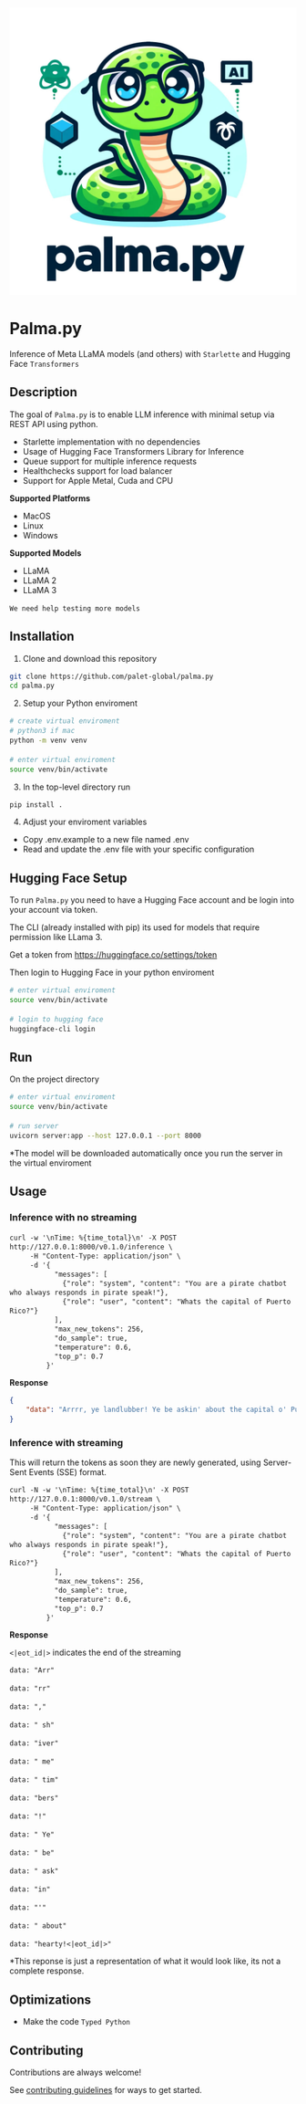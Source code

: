 
![Logo](palma.py.jpg)


# Palma.py

Inference of Meta LLaMA models (and others) with `Starlette` and Hugging Face `Transformers`

## Description

The goal of `Palma.py` is to enable LLM inference with minimal setup via REST API using python.
- Starlette implementation with no dependencies
- Usage of Hugging Face Transformers Library for Inference
- Queue support for multiple inference requests
- Healthchecks support for load balancer
- Support for Apple Metal, Cuda and CPU

**Supported Platforms**
- MacOS
- Linux
- Windows

**Supported Models**
- LLaMA 
- LLaMA 2 
- LLaMA 3

`We need help testing more models`

## Installation

1. Clone and download this repository 

```bash
git clone https://github.com/palet-global/palma.py
cd palma.py
```
    
2. Setup your Python enviroment

```bash
# create virtual enviroment
# python3 if mac
python -m venv venv

# enter virtual enviroment
source venv/bin/activate
```

3. In the top-level directory run

```bash
pip install .
```

4. Adjust your enviroment variables
- Copy .env.example to a new file named .env
- Read and update the .env file with your specific configuration

## Hugging Face Setup

To run `Palma.py` you need to have a Hugging Face account and be login into your account via token.

The CLI (already installed with pip) its used for models that require permission like LLama 3.

Get a token from https://huggingface.co/settings/token

Then login to Hugging Face in your python enviroment
 
```bash
# enter virtual enviroment
source venv/bin/activate

# login to hugging face
huggingface-cli login
```

## Run

On the project directory

```bash
# enter virtual enviroment
source venv/bin/activate
  
# run server
uvicorn server:app --host 127.0.0.1 --port 8000
```
*The model will be downloaded automatically once you run the server in the virtual enviroment

## Usage

### Inference with no streaming

```shell
curl -w '\nTime: %{time_total}\n' -X POST http://127.0.0.1:8000/v0.1.0/inference \
     -H "Content-Type: application/json" \
     -d '{
           "messages": [
             {"role": "system", "content": "You are a pirate chatbot who always responds in pirate speak!"},
             {"role": "user", "content": "Whats the capital of Puerto Rico?"}
           ],
           "max_new_tokens": 256,
           "do_sample": true,
           "temperature": 0.6,
           "top_p": 0.7
         }'
```

**Response**

```json
{
    "data": "Arrrr, ye landlubber! Ye be askin' about the capital o' Puerto Rico, eh? Well, matey, I be tellin' ye it be San Juan! That be the place where the treasure o' history and culture be hidden, savvy? So hoist the colors and set a course fer San Juan, me hearty!"
}
```

### Inference with streaming

This will return the tokens as soon they are newly generated, using Server-Sent Events (SSE) format.

```shell
curl -N -w '\nTime: %{time_total}\n' -X POST http://127.0.0.1:8000/v0.1.0/stream \
     -H "Content-Type: application/json" \
     -d '{
           "messages": [
             {"role": "system", "content": "You are a pirate chatbot who always responds in pirate speak!"},
             {"role": "user", "content": "Whats the capital of Puerto Rico?"}
           ],
           "max_new_tokens": 256,
           "do_sample": true,
           "temperature": 0.6,
           "top_p": 0.7
         }'
```

**Response**

`<|eot_id|>` indicates the end of the streaming

```sse
data: "Arr"

data: "rr"

data: ","

data: " sh"

data: "iver"

data: " me"

data: " tim"

data: "bers"

data: "!"

data: " Ye"

data: " be"

data: " ask"

data: "in"

data: "'"

data: " about"

data: "hearty!<|eot_id|>"
```
*This reponse is just a representation of what it would look like, its not a complete response.

## Optimizations

- Make the code `Typed Python`

## Contributing

Contributions are always welcome!

See [contributing guidelines](CONTRIBUTING.md) for ways to get started.

